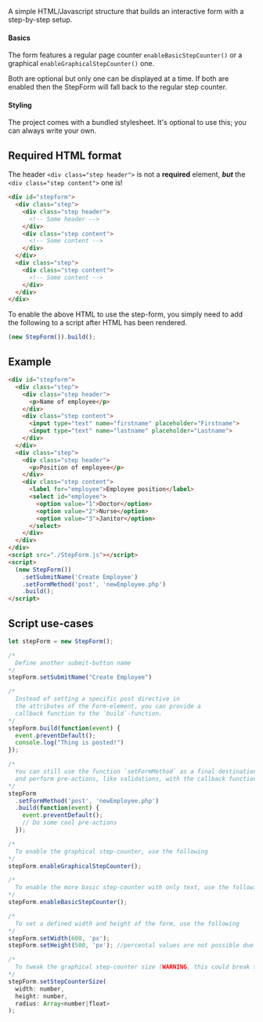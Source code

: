 A simple HTML/Javascript structure that builds an interactive form with a step-by-step setup.

#### Basics
The form features a regular page counter `enableBasicStepCounter()` or a graphical `enableGraphicalStepCounter()` one.

Both are optional but only one can be displayed at a time. If both are enabled then the StepForm will fall back to the regular step counter.

#### Styling
The project comes with a bundled stylesheet. It's optional to use this; you can always write your own.

## Required HTML format
The header `<div class="step header">` is not a **required** element, _**but**_ the `<div class="step content">` one is!

```html
<div id="stepform">
  <div class="step">
    <div class="step header">
      <!-- Some header -->
    </div>
    <div class="step content">
      <!-- Some content -->
    </div>
  </div>
  <div class="step">
    <div class="step content">
      <!-- Some content -->
    </div>
  </div>
</div>
```

To enable the above HTML to use the step-form, you simply need to add the following to a script after HTML has been rendered.
```javascript
(new StepForm()).build();
```

## Example
```html
<div id="stepform">
  <div class="step">
    <div class="step header">
      <p>Name of employee</p>
    </div>
    <div class="step content">
      <input type="text" name="firstname" placeholder="Firstname">
      <input type="text" name="lastname" placeholder="Lastname">
    </div>
  </div>
  <div class="step">
    <div class="step header">
      <p>Position of employee</p>
    </div>
    <div class="step content">
      <label for="employee">Employee position</label>
      <select id="employee">
        <option value="1">Doctor</option>
        <option value="2">Nurse</option>
        <option value="3">Janitor</option>
      </select>
    </div>
  </div>
</div>
<script src="./StepForm.js"></script>
<script>
  (new StepForm())
    .setSubmitName('Create Employee')
    .setFormMethod('post', 'newEmployee.php')
    .build();
</script>
```

## Script use-cases
```javascript
let stepForm = new StepForm();

/*
  Define another submit-button name
*/
stepForm.setSubmitName("Create Employee")

/*
  Instead of setting a specific post directive in
  the attributes of the Form-element, you can provide a
  callback function to the `build`-function.
*/
stepForm.build(function(event) {
  event.preventDefault();
  console.log("Thing is posted!")
});

/*
  You can still use the function `setFormMethod` as a final destination,
  and perform pre-actions, like validations, with the callback function.
*/
stepForm
  .setFormMethod('post', 'newEmployee.php')
  .build(function(event) {
    event.preventDefault();
    // Do some cool pre-actions
  });

/*
  To enable the graphical step-counter, use the following
*/
stepForm.enableGraphicalStepCounter();

/*
  To enable the more basic step-counter with only text, use the following
*/
stepForm.enableBasicStepCounter();

/*
  To set a defined width and height of the form, use the following
*/
stepForm.setWidth(600, 'px');
stepForm.setHeight(500, 'px'); //percental values are not possible due to breaking flow

/*
  To tweak the graphical step-counter size (WARNING, this could break things), use the following
*/
stepForm.setStepCounterSize(
  width: number,
  height: number,
  radius: Array<number|float>
);

```
